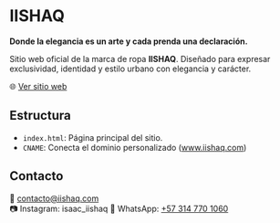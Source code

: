 # IISHAQ

**Donde la elegancia es un arte y cada prenda una declaración.**

Sitio web oficial de la marca de ropa **IISHAQ**. Diseñado para expresar exclusividad, identidad y estilo urbano con elegancia y carácter.

🌐 [Ver sitio web](https://iishaq.github.io)

## Estructura
- `index.html`: Página principal del sitio.
- `CNAME`: Conecta el dominio personalizado (www.iishaq.com)

## Contacto
📧 contacto@iishaq.com  
📷 Instagram: isaac_iishaq 
📱 WhatsApp: [+57 314 770 1060](https://wa.me/573147701060)

